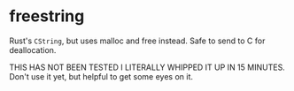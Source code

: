 freestring
=======


Rust's `CString`, but uses malloc and free instead. Safe to send to C for deallocation.


THIS HAS NOT BEEN TESTED I LITERALLY WHIPPED IT UP IN 15 MINUTES. Don't use it yet,
but helpful to get some eyes on it.